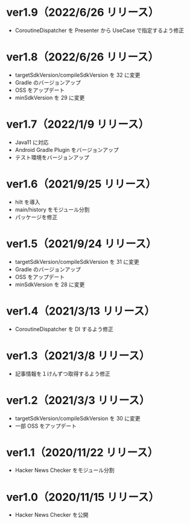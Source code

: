 # ver1.9（2022/6/26 リリース）

- CoroutineDispatcher を Presenter から UseCase で指定するよう修正

# ver1.8（2022/6/26 リリース）

- targetSdkVersion/compileSdkVersion を 32 に変更
- Gradle のバージョンアップ
- OSS をアップデート
- minSdkVersion を 29 に変更

# ver1.7（2022/1/9 リリース）

- Java11 に対応
- Android Gradle Plugin をバージョンアップ
- テスト環境をバージョンアップ

# ver1.6（2021/9/25 リリース）

- hilt を導入
- main/history をモジュール分割
- パッケージを修正

# ver1.5（2021/9/24 リリース）

- targetSdkVersion/compileSdkVersion を 31 に変更
- Gradle のバージョンアップ
- OSS をアップデート
- minSdkVersion を 28 に変更

# ver1.4（2021/3/13 リリース）

- CoroutineDispatcher を DI するよう修正

# ver1.3（2021/3/8 リリース）

- 記事情報を１けんずつ取得するよう修正

# ver1.2（2021/3/3 リリース）

- targetSdkVersion/compileSdkVersion を 30 に変更
- 一部 OSS をアップデート

# ver1.1（2020/11/22 リリース）

- Hacker News Checker をモジュール分割

# ver1.0（2020/11/15 リリース）

- Hacker News Checker を公開